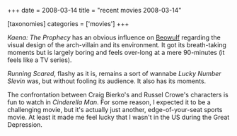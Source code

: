 +++
date = 2008-03-14
title = "recent movies 2008-03-14"

[taxonomies]
categories = ['movies']
+++

*Kaena: The Prophecy* has an obvious influence on [Beowulf] regarding
the visual design of the arch-villain and its environment. It got its
breath-taking moments but is largely boring and feels over-long at a
mere 90-minutes (it feels like a TV series).

*Running Scared*, flashy as it is, remains a sort of wannabe *Lucky
Number Slevin* was, but without fooling its audience. It also has its
moments.

The confrontation between Craig Bierko\'s and Russel Crowe\'s characters
is fun to watch in *Cinderella Man*. For some reason, I expected it to
be a challenging movie, but it\'s actually just another,
edge-of-your-seat sports movie. At least it made me feel lucky that I
wasn\'t in the US during the Great Depression.

  [Beowulf]: http://movies.tshepang.net/beowulf-2007
